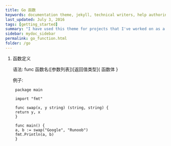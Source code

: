 ```yaml
---
title: Go 函数
keywords: documentation theme, jekyll, technical writers, help authoring tools, hat replacements
last_updated: July 3, 2016
tags: [getting_started]
summary: "I have used this theme for projects that I've worked on as a professional technical writer."
sidebar: mydoc_sidebar
permalink: go_function.html
folder: /go
---
```



1. 函数定义
  
    语法: 
        func 函数名([参数列表])[返回值类型]{
            函数体
        }

    例子:
    
        package main

        import "fmt"

        func swap(x, y string) (string, string) {
        return y, x
        }

        func main() {
        a, b := swap("Google", "Runoob")
        fmt.Println(a, b)
        }




